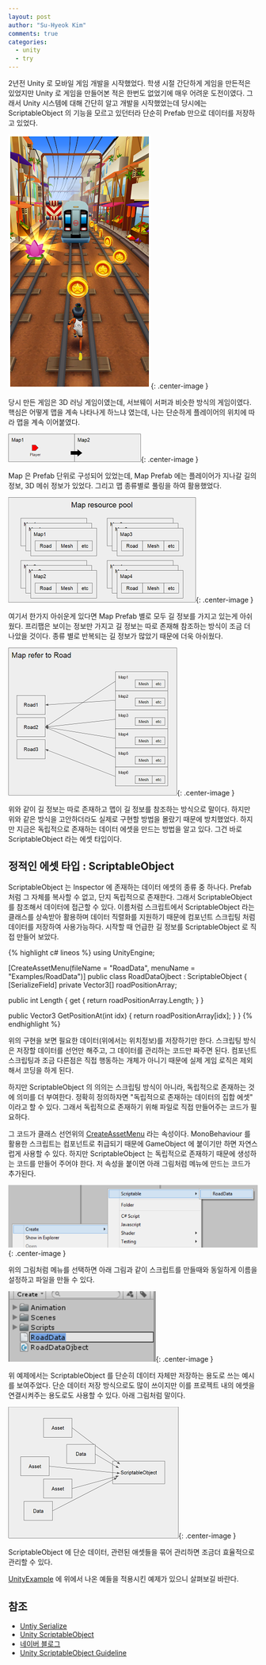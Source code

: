 ```yaml
---
layout: post
author: "Su-Hyeok Kim"
comments: true
categories:
  - unity
  - try
---
```


2년전 Unity 로 모바일 게임 개발을 시작했었다. 학생 시절 간단하게 게임을 만든적은 있었지만 Unity 로 게임을 만들어본 적은 한번도 없었기에 매우 어려운 도전이였다. 그래서 Unity 시스템에 대해 간단히 알고 개발을 시작했었는데 당시에는 ScriptableObject 의 기능을 모르고 있던터라 단순히 Prefab 만으로 데이터를 저장하고 있었다.

![Subway suffer](/images/subwaysurfer.png){: .center-image }

당시 만든 게임은 3D 러닝 게임이였는데, 서브웨이 서퍼과 비슷한 방식의 게임이였다. 핵심은 어떻게 맵을 계속 나타나게 하느냐 였는데, 나는 단순하게 플레이어의 위치에 따라 맵을 계속 이어붙였다.

![runtime map](/images/map_example_0.png){: .center-image }

Map 은 Prefab 단위로 구성되어 있었는데, Map Prefab 에는 플레이어가 지나갈 길의 정보, 3D 메쉬 정보가 있었다. 그리고 맵 종류별로 풀링을 하여 활용했었다.

![map pooling](/images/map_example_1.png){: .center-image }

여기서 한가지 아쉬운게 있다면 Map Prefab 별로 모두 길 정보를 가지고 있는게 아쉬웠다. 프리팹은 보이는 정보만 가지고 길 정보는 따로 존재해  참조하는 방식이 조금 더 나았을 것이다. 종류 별로 반복되는 길 정보가 많았기 때문에 더욱 아쉬웠다.

![map refer to road data](/images/map_example_2.png){: .center-image }

위와 같이 길 정보는 따로 존재하고 맵이 길 정보를 참조하는 방식으로 말이다. 하지만 위와 같은 방식을 고안하더라도 실제로 구현할 방법을 몰랐기 때문에 방치했었다. 하지만 지금은 독립적으로 존재하는 데이터 에셋을 만드는 방법을 알고 있다. 그건 바로 ScriptableObject 라는 에셋 타입이다.
<!-- more -->
## 정적인 에셋 타입 : ScriptableObject

ScriptableObject 는 Inspector 에 존재하는 데이터 에셋의 종류 중 하나다. Prefab 처럼 그 자체를 복사할 수 없고, 단지 독립적으로 존재한다. 그래서 ScriptableObject 를 참조해서 데이터에 접근할 수 있다. 이름처럼 스크립트에서 ScriptableObject 라는 클래스를 상속받아 활용하며 데이터 직렬화를 지원하기 때문에 컴포넌트 스크립팅 처럼 데이터를 저장하여 사용가능하다. 시작할 때 언급한 길 정보를 ScriptableObject 로 직접 만들어 보았다.

{% highlight c# lineos %}
using UnityEngine;

[CreateAssetMenu(fileName = "RoadData", menuName = "Examples/RoadData")]
public class RoadDataOjbect : ScriptableObject
{
  [SerializeField]
  private Vector3[] roadPositionArray;

  public int Length { get { return roadPositionArray.Length; } }

  public Vector3 GetPositionAt(int idx)
  {
    return roadPositionArray[idx];
  }
}
{% endhighlight %}

위의 구현을 보면 필요한 데이터(위에서는 위치정보)를 저장하기만 한다. 스크립팅 방식은 저장할 데이터를 선언만 해주고, 그 데이터를 관리하는 코드만 짜주면 된다. 컴포넌트 스크립팅과 조금 다른점은 직접 행동하는 개체가 아니기 때문에 실제 게임 로직은 제외해서 코딩을 하게 된다.

하지만 ScriptableObject 의 의의는 스크립팅 방식이 아니라, 독립적으로 존재하는 것에 의미를 더 부여한다. 정확히 정의하자면 "독립적으로 존재하는 데이터의 집합 에셋" 이라고 할 수 있다. 그래서 독립적으로 존재하기 위해 파일로 직접 만들어주는 코드가 필요하다.

그 코드가 클래스 선언위의 [CreateAssetMenu](https://docs.unity3d.com/ScriptReference/CreateAssetMenuAttribute.html) 라는 속성이다. MonoBehaviour 를 활용한 스크립트는 컴포넌트로 취급되기 때문에 GameObject 에 붙이기만 하면 자연스럽게 사용할 수 있다. 하지만 ScriptableObject 는 독립적으로 존재하기 때문에 생성하는 코드를 만들어 주어야 한다. 저 속성을 붙이면 아래 그림처럼 메뉴에 만드는 코드가 추가된다.

![make scriptableObject](/images/make_scriptableobject.png){: .center-image }

위의 그림처럼 메뉴를 선택하면 아래 그림과 같이 스크립트를 만들때와 동일하게 이름을 설정하고 파일을 만들 수 있다.

![make scriptableObject inspector](/images/make_scriptableobject_inspector.png){: .center-image }

위 예제에서는 ScriptableObject 를 단순히 데이터 자체만 저장하는 용도로 쓰는 예시를 보여주었다. 단순 데이터 저장 방식으로도 많이 쓰이지만 이를 프로젝트 내의 에셋을 연결시켜주는 용도로도 사용할 수 있다. 아래 그림처럼 말이다.

![set of asset or data](/images/set_scriptableobject.png){: .center-image }

ScriptableObject 에 단순 데이터, 관련된 애셋들을 묶어 관리하면 조금더 효율적으로 관리할 수 있다.

[UnityExample](https://github.com/hrmrzizon/UnityExample) 에 위에서 나온 예들을 적용시킨 예제가 있으니 살펴보길 바란다.

## 참조

- [Untiy Serialize](https://docs.unity3d.com/kr/current/Manual/script-Serialization.html)
- [Unity ScriptableObject](https://docs.unity3d.com/kr/current/Manual/class-ScriptableObject.html)
- [네이버 블로그](http://blog.naver.com/PostView.nhn?blogId=hammerimpact&logNo=220770261760)
- [Unity ScriptableObject Guideline](https://unity3d.com/kr/learn/tutorials/modules/beginner/live-training-archive/scriptable-objects)
